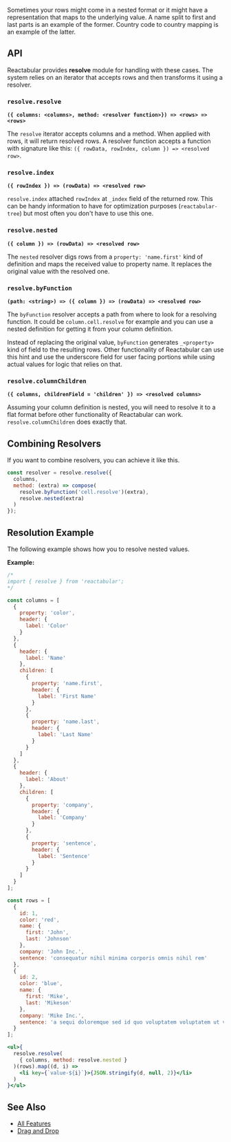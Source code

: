 Sometimes your rows might come in a nested format or it might have a representation that maps to the underlying value. A name split to first and last parts is an example of the former. Country code to country mapping is an example of the latter.

## API

Reactabular provides **resolve** module for handling with these cases. The system relies on an iterator that accepts rows and then transforms it using a resolver.

### `resolve.resolve`

**`({ columns: <columns>, method: <resolver function>}) => <rows> => <rows>`**

The `resolve` iterator accepts columns and a method. When applied with rows, it will return resolved rows. A resolver function accepts a function with signature like this: `({ rowData, rowIndex, column }) => <resolved row>`.

### `resolve.index`

**`({ rowIndex }) => (rowData) => <resolved row>`**

`resolve.index` attached `rowIndex` at `_index` field of the returned row. This can be handy information to have for optimization purposes (`reactabular-tree`) but most often you don't have to use this one.

### `resolve.nested`

**`({ column }) => (rowData) => <resolved row>`**

The `nested` resolver digs rows from a `property: 'name.first'` kind of definition and maps the received value to property name. It replaces the original value with the resolved one.

### `resolve.byFunction`

**`(path: <string>) => ({ column }) => (rowData) => <resolved row>`**

The `byFunction` resolver accepts a path from where to look for a resolving function. It could be `column.cell.resolve` for example and you can use a nested definition for getting it from your column definition.

Instead of replacing the original value, `byFunction` generates `_<property>` kind of field to the resulting rows. Other functionality of Reactabular can use this hint and use the underscore field for user facing portions while using actual values for logic that relies on that.

### `resolve.columnChildren`

**`({ columns, childrenField = 'children' }) => <resolved columns>`**

Assuming your column definition is nested, you will need to resolve it to a flat format before other functionality of Reactabular can work. `resolve.columnChildren` does exactly that.

## Combining Resolvers

If you want to combine resolvers, you can achieve it like this.

```javascript
const resolver = resolve.resolve({
  columns,
  method: (extra) => compose(
    resolve.byFunction('cell.resolve')(extra),
    resolve.nested(extra)
  )
});
```

## Resolution Example

The following example shows how you to resolve nested values.

**Example:**

```jsx
/*
import { resolve } from 'reactabular';
*/

const columns = [
  {
    property: 'color',
    header: {
      label: 'Color'
    }
  },
  {
    header: {
      label: 'Name'
    },
    children: [
      {
        property: 'name.first',
        header: {
          label: 'First Name'
        }
      },
      {
        property: 'name.last',
        header: {
          label: 'Last Name'
        }
      }
    ]
  },
  {
    header: {
      label: 'About'
    },
    children: [
      {
        property: 'company',
        header: {
          label: 'Company'
        }
      },
      {
        property: 'sentence',
        header: {
          label: 'Sentence'
        }
      }
    ]
  }
];

const rows = [
  {
    id: 1,
    color: 'red',
    name: {
      first: 'John',
      last: 'Johnson'
    },
    company: 'John Inc.',
    sentence: 'consequatur nihil minima corporis omnis nihil rem'
  },
  {
    id: 2,
    color: 'blue',
    name: {
      first: 'Mike',
      last: 'Mikeson'
    },
    company: 'Mike Inc.',
    sentence: 'a sequi doloremque sed id quo voluptatem voluptatem ut voluptatibus'
  }
];

<ul>{
  resolve.resolve(
    { columns, method: resolve.nested }
  )(rows).map((d, i) =>
    <li key={`value-${i}`}>{JSON.stringify(d, null, 2)}</li>
  )
}</ul>
```

## See Also

* [All Features](http://reactabular.js.org/#/examples/all-features)
* [Drag and Drop](http://reactabular.js.org/#/data/drag-and-drop)
